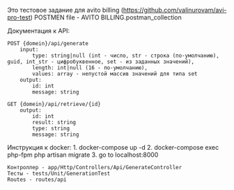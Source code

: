 Это тестовое задание для avito billing (https://github.com/valinurovam/avi-pro-test)
POSTMEN file - AVITO BILLING.postman_collection

Документация к API:
 
	POST {domein}/api/generate
	 	input:
	 		type: string|null (int - число, str - строка (по-умолчанию), guid, int_str - цифробуквенное, set - из заданных значений),
	 		length: int|null (16 - по-умолчанию),
	 		values: array - непустой массив значений для типа set
	 	output:
			id: int
			message: string

	GET {domein}/api/retrieve/{id}
	 	output:
			id: int
			result: string
			type: string
			message: string

Инструкция к docker:
	1. docker-compose up -d
	2. docker-compose exec php-fpm php artisan migrate
	3. go to localhost:8000


	Контроллер - app/Http/Controllers/Api/GenerateController 
	Тесты - tests/Unit/GenerationTest
	Routes - routes/api
